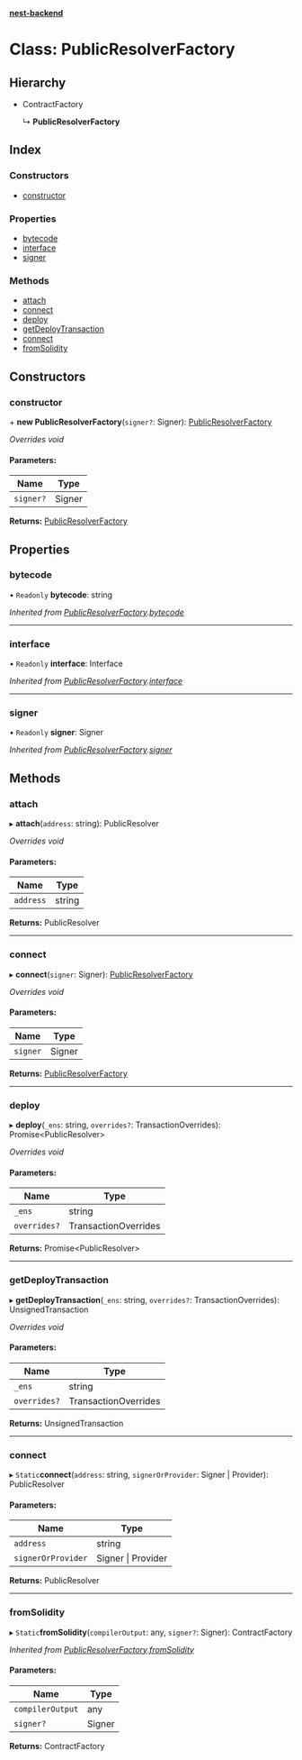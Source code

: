 **[nest-backend](../README.md)**

# Class: PublicResolverFactory

## Hierarchy

* ContractFactory

  ↳ **PublicResolverFactory**

## Index

### Constructors

* [constructor](publicresolverfactory.md#constructor)

### Properties

* [bytecode](publicresolverfactory.md#bytecode)
* [interface](publicresolverfactory.md#interface)
* [signer](publicresolverfactory.md#signer)

### Methods

* [attach](publicresolverfactory.md#attach)
* [connect](publicresolverfactory.md#connect)
* [deploy](publicresolverfactory.md#deploy)
* [getDeployTransaction](publicresolverfactory.md#getdeploytransaction)
* [connect](publicresolverfactory.md#connect)
* [fromSolidity](publicresolverfactory.md#fromsolidity)

## Constructors

### constructor

\+ **new PublicResolverFactory**(`signer?`: Signer): [PublicResolverFactory](publicresolverfactory.md)

*Overrides void*

#### Parameters:

Name | Type |
------ | ------ |
`signer?` | Signer |

**Returns:** [PublicResolverFactory](publicresolverfactory.md)

## Properties

### bytecode

• `Readonly` **bytecode**: string

*Inherited from [PublicResolverFactory](publicresolverfactory.md).[bytecode](publicresolverfactory.md#bytecode)*

___

### interface

• `Readonly` **interface**: Interface

*Inherited from [PublicResolverFactory](publicresolverfactory.md).[interface](publicresolverfactory.md#interface)*

___

### signer

• `Readonly` **signer**: Signer

*Inherited from [PublicResolverFactory](publicresolverfactory.md).[signer](publicresolverfactory.md#signer)*

## Methods

### attach

▸ **attach**(`address`: string): PublicResolver

*Overrides void*

#### Parameters:

Name | Type |
------ | ------ |
`address` | string |

**Returns:** PublicResolver

___

### connect

▸ **connect**(`signer`: Signer): [PublicResolverFactory](publicresolverfactory.md)

*Overrides void*

#### Parameters:

Name | Type |
------ | ------ |
`signer` | Signer |

**Returns:** [PublicResolverFactory](publicresolverfactory.md)

___

### deploy

▸ **deploy**(`_ens`: string, `overrides?`: TransactionOverrides): Promise<PublicResolver\>

*Overrides void*

#### Parameters:

Name | Type |
------ | ------ |
`_ens` | string |
`overrides?` | TransactionOverrides |

**Returns:** Promise<PublicResolver\>

___

### getDeployTransaction

▸ **getDeployTransaction**(`_ens`: string, `overrides?`: TransactionOverrides): UnsignedTransaction

*Overrides void*

#### Parameters:

Name | Type |
------ | ------ |
`_ens` | string |
`overrides?` | TransactionOverrides |

**Returns:** UnsignedTransaction

___

### connect

▸ `Static`**connect**(`address`: string, `signerOrProvider`: Signer \| Provider): PublicResolver

#### Parameters:

Name | Type |
------ | ------ |
`address` | string |
`signerOrProvider` | Signer \| Provider |

**Returns:** PublicResolver

___

### fromSolidity

▸ `Static`**fromSolidity**(`compilerOutput`: any, `signer?`: Signer): ContractFactory

*Inherited from [PublicResolverFactory](publicresolverfactory.md).[fromSolidity](publicresolverfactory.md#fromsolidity)*

#### Parameters:

Name | Type |
------ | ------ |
`compilerOutput` | any |
`signer?` | Signer |

**Returns:** ContractFactory
